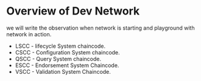 # Overview of Dev Network

we will write the observation when network is starting and playground with network in action.

- LSCC - lifecycle System chaincode.
- CSCC - Configuration System chaincode.
- QSCC - Query System chaincode.
- ESCC - Endorsement System Chaincode.
- VSCC - Validation System Chaincode.
